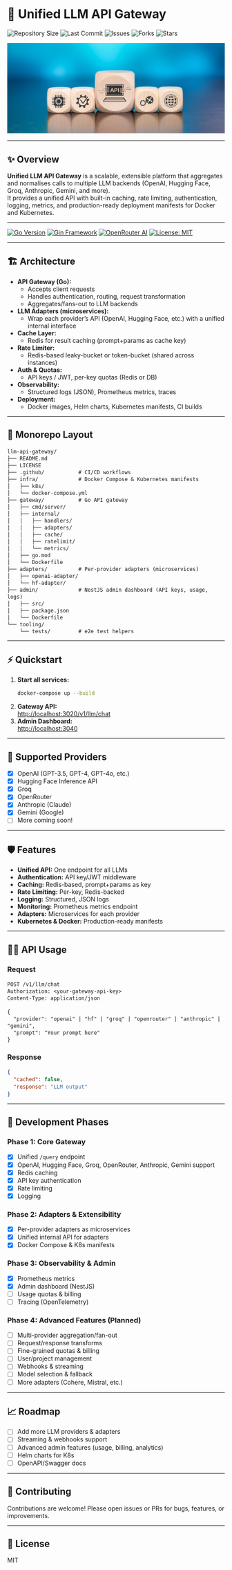 # 🚀 Unified LLM API Gateway

![Repository Size](https://img.shields.io/github/repo-size/JawherKl/llm-api-gateway)
![Last Commit](https://img.shields.io/github/last-commit/JawherKl/llm-api-gateway)
![Issues](https://img.shields.io/github/issues-raw/JawherKl/llm-api-gateway)
![Forks](https://img.shields.io/github/forks/JawherKl/llm-api-gateway)
![Stars](https://img.shields.io/github/stars/JawherKl/llm-api-gateway)

![Gateway Banner](https://raw.githubusercontent.com/JawherKl/llm-api-gateway/refs/heads/main/llm-api-gateway.jpg)

---

## ✨ Overview

**Unified LLM API Gateway** is a scalable, extensible platform that aggregates and normalises calls to multiple LLM backends (OpenAI, Hugging Face, Groq, Anthropic, Gemini, and more).  
It provides a unified API with built-in caching, rate limiting, authentication, logging, metrics, and production-ready deployment manifests for Docker and Kubernetes.

---

[![Go Version](https://img.shields.io/badge/Go-1.21%2B-blue.svg)](https://golang.org/)
[![Gin Framework](https://img.shields.io/badge/Gin-Framework-green.svg)](https://gin-gonic.com/)
[![OpenRouter AI](https://img.shields.io/badge/OpenAI-black.svg)](https://openai.com/)
[![License: MIT](https://img.shields.io/badge/License-MIT-yellow.svg)](LICENSE)

---

## 🏗️ Architecture

- **API Gateway (Go):**  
  - Accepts client requests
  - Handles authentication, routing, request transformation
  - Aggregates/fans-out to LLM backends
- **LLM Adapters (microservices):**  
  - Wrap each provider’s API (OpenAI, Hugging Face, etc.) with a unified internal interface
- **Cache Layer:**  
  - Redis for result caching (prompt+params as cache key)
- **Rate Limiter:**  
  - Redis-based leaky-bucket or token-bucket (shared across instances)
- **Auth & Quotas:**  
  - API keys / JWT, per-key quotas (Redis or DB)
- **Observability:**  
  - Structured logs (JSON), Prometheus metrics, traces
- **Deployment:**  
  - Docker images, Helm charts, Kubernetes manifests, CI builds

---

## 📁 Monorepo Layout

```
llm-api-gateway/
├── README.md
├── LICENSE
├── .github/           # CI/CD workflows
├── infra/             # Docker Compose & Kubernetes manifests
│   ├── k8s/
│   └── docker-compose.yml
├── gateway/           # Go API gateway
│   ├── cmd/server/
│   ├── internal/
│   │   ├── handlers/
│   │   ├── adapters/
│   │   ├── cache/
│   │   ├── ratelimit/
│   │   └── metrics/
│   ├── go.mod
│   └── Dockerfile
├── adapters/          # Per-provider adapters (microservices)
│   ├── openai-adapter/
│   └── hf-adapter/
├── admin/             # NestJS admin dashboard (API keys, usage, logs)
│   ├── src/
│   ├── package.json
│   └── Dockerfile
└── tooling/
    └── tests/         # e2e test helpers
```

---

## ⚡ Quickstart

1. **Start all services:**
   ```sh
   docker-compose up --build
   ```
2. **Gateway API:**  
   [http://localhost:3020/v1/llm/chat](http://localhost:3020/v1/llm/chat)
3. **Admin Dashboard:**  
   [http://localhost:3040](http://localhost:3040)

---

## 🔌 Supported Providers

- [x] OpenAI (GPT-3.5, GPT-4, GPT-4o, etc.)
- [x] Hugging Face Inference API
- [x] Groq
- [x] OpenRouter
- [x] Anthropic (Claude)
- [x] Gemini (Google)
- [ ] More coming soon!

---

## 🛡️ Features

- **Unified API:** One endpoint for all LLMs
- **Authentication:** API key/JWT middleware
- **Caching:** Redis-based, prompt+params as key
- **Rate Limiting:** Per-key, Redis-backed
- **Logging:** Structured, JSON logs
- **Monitoring:** Prometheus metrics endpoint
- **Adapters:** Microservices for each provider
- **Kubernetes & Docker:** Production-ready manifests

---

## 🧑‍💻 API Usage

### Request

```http
POST /v1/llm/chat
Authorization: <your-gateway-api-key>
Content-Type: application/json

{
  "provider": "openai" | "hf" | "groq" | "openrouter" | "anthropic" | "gemini",
  "prompt": "Your prompt here"
}
```

### Response

```json
{
  "cached": false,
  "response": "LLM output"
}
```

---

## 🚦 Development Phases

### Phase 1: Core Gateway
- [x] Unified `/query` endpoint
- [x] OpenAI, Hugging Face, Groq, OpenRouter, Anthropic, Gemini support
- [x] Redis caching
- [x] API key authentication
- [x] Rate limiting
- [x] Logging

### Phase 2: Adapters & Extensibility
- [x] Per-provider adapters as microservices
- [x] Unified internal API for adapters
- [x] Docker Compose & K8s manifests

### Phase 3: Observability & Admin
- [x] Prometheus metrics
- [x] Admin dashboard (NestJS)
- [ ] Usage quotas & billing
- [ ] Tracing (OpenTelemetry)

### Phase 4: Advanced Features (Planned)
- [ ] Multi-provider aggregation/fan-out
- [ ] Request/response transforms
- [ ] Fine-grained quotas & billing
- [ ] User/project management
- [ ] Webhooks & streaming
- [ ] Model selection & fallback
- [ ] More adapters (Cohere, Mistral, etc.)

---

## 📈 Roadmap

- [ ] Add more LLM providers & adapters
- [ ] Streaming & webhooks support
- [ ] Advanced admin features (usage, billing, analytics)
- [ ] Helm charts for K8s
- [ ] OpenAPI/Swagger docs

---

## 🤝 Contributing

Contributions are welcome! Please open issues or PRs for bugs, features, or improvements.

---

## 📄 License

MIT
